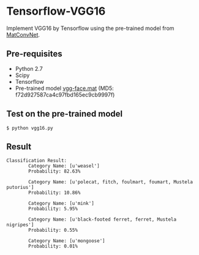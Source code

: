 # Tensorflow-VGG16
Implement VGG16 by Tensorflow using the pre-trained model from [MatConvNet](http://www.vlfeat.org/matconvnet/).

## Pre-requisites
* Python 2.7
* Scipy
* Tensorflow
* Pre-trained model [vgg-face.mat](http://www.vlfeat.org/matconvnet/models/imagenet-vgg-verydeep-16.mat) (MD5: f72d927587ca4c97fbd165ec9cb9997f)

## Test on the pre-trained model

```
$ python vgg16.py
```

## Result

```
Classification Result:
        Category Name: [u'weasel']
        Probability: 82.63%

        Category Name: [u'polecat, fitch, foulmart, foumart, Mustela putorius']
        Probability: 10.86%

        Category Name: [u'mink']
        Probability: 5.95%

        Category Name: [u'black-footed ferret, ferret, Mustela nigripes']
        Probability: 0.55%

        Category Name: [u'mongoose']
        Probability: 0.01%
```
